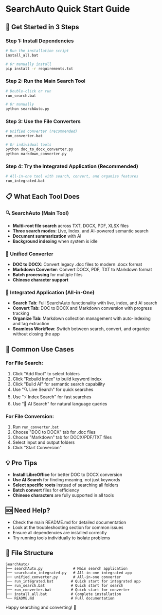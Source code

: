 # SearchAuto Quick Start Guide

## 🚀 Get Started in 3 Steps

### Step 1: Install Dependencies
```bash
# Run the installation script
install_all.bat

# Or manually install
pip install -r requirements.txt
```

### Step 2: Run the Main Search Tool
```bash
# Double-click or run
run_search.bat

# Or manually
python searchAuto.py
```

### Step 3: Use the File Converters
```bash
# Unified converter (recommended)
run_converter.bat

# Or individual tools
python doc_to_docx_converter.py
python markdown_converter.py
```

### Step 4: Try the Integrated Application (Recommended)
```bash
# All-in-one tool with search, convert, and organize features
run_integrated.bat
```

## 📋 What Each Tool Does

### 🔍 SearchAuto (Main Tool)
- **Multi-root file search** across TXT, DOCX, PDF, XLSX files
- **Three search modes**: Live, Index, and AI-powered semantic search
- **Document summarization** with AI
- **Background indexing** when system is idle

### 🔄 Unified Converter
- **DOC to DOCX**: Convert legacy .doc files to modern .docx format
- **Markdown Converter**: Convert DOCX, PDF, TXT to Markdown format
- **Batch processing** for multiple files
- **Chinese character support**

### 🚀 Integrated Application (All-in-One)
- **Search Tab**: Full SearchAuto functionality with live, index, and AI search
- **Convert Tab**: DOC to DOCX and Markdown conversion with progress tracking
- **Organize Tab**: Markdown collection management with auto-indexing and tag extraction
- **Seamless Workflow**: Switch between search, convert, and organize without closing the app

## 🎯 Common Use Cases

### For File Search:
1. Click "Add Root" to select folders
2. Click "Rebuild Index" to build keyword index
3. Click "Build AI" for semantic search capability
4. Use "🔍 Live Search" for quick searches
5. Use "⚡ Index Search" for fast searches
6. Use "🤖 AI Search" for natural language queries

### For File Conversion:
1. Run `run_converter.bat`
2. Choose "DOC to DOCX" tab for .doc files
3. Choose "Markdown" tab for DOCX/PDF/TXT files
4. Select input and output folders
5. Click "Start Conversion"

## 💡 Pro Tips

- **Install LibreOffice** for better DOC to DOCX conversion
- **Use AI Search** for finding meaning, not just keywords
- **Select specific roots** instead of searching all folders
- **Batch convert** files for efficiency
- **Chinese characters** are fully supported in all tools

## 🆘 Need Help?

- Check the main README.md for detailed documentation
- Look at the troubleshooting section for common issues
- Ensure all dependencies are installed correctly
- Try running tools individually to isolate problems

## 📁 File Structure
```
SearchAuto/
├── searchAuto.py              # Main search application
├── searchauto_integrated.py   # All-in-one integrated app
├── unified_converter.py       # All-in-one converter
├── run_integrated.bat        # Quick start for integrated app
├── run_search.bat            # Quick start for search
├── run_converter.bat         # Quick start for converter
├── install_all.bat           # Complete installation
└── README.md                 # Full documentation
```

Happy searching and converting! 🎉 